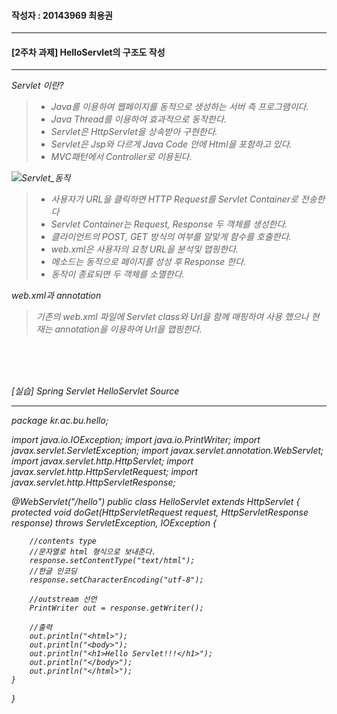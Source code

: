 #### 작성자 : 20143969 최용권
<hr/>

#### [2주차 과제] HelloServlet의 구조도 작성
<hr/>

<em>Servlet 이란?
>- Java를 이용하여 웹페이지를 동적으로 생성하는 서버 측 프로그램이다.
>- Java Thread를 이용하여 효과적으로 동작한다.
>- Servlet은 HttpServlet을 상속받아 구현한다.
>- Servlet은 Jsp와 다르게 Java Code 안에 Html을 포함하고 있다.
>- MVC패턴에서 Controller로 이용된다.

![Servlet_동작](/uploads/029762ed98561fc6e354946946d4d564/Servlet_동작.png)

>- 사용자가 URL을 클릭하면 HTTP Request를 Servlet Container로 전송한다
>- Servlet Container는 Request, Response 두 객체를 생성한다.
>- 클라이언트의 POST, GET 방식의 여부를 알맞게 함수를 호출한다.
>- web.xml은 사용자의 요청 URL을 분석및 맵핑한다.
>- 메소드는 동적으로 페이지를 성성 후 Response 한다.
>- 동작이 종료되면 두 객체를 소멸한다.

<em>web.xml과 annotation

>기존의 web.xml 파일에 Servlet class와 Url을 함께 매핑하여 사용 했으나
>현재는 annotation을 이용하여 Url을 맵핑한다.

<br>
<br>
<br>

<em>[실습] Spring Servlet HelloServlet Source
<hr/>

package kr.ac.bu.hello;

import java.io.IOException;
import java.io.PrintWriter;
import javax.servlet.ServletException;
import javax.servlet.annotation.WebServlet;
import javax.servlet.http.HttpServlet;
import javax.servlet.http.HttpServletRequest;
import javax.servlet.http.HttpServletResponse;

@WebServlet("/hello")
public class HelloServlet extends HttpServlet {
	protected void doGet(HttpServletRequest request, HttpServletResponse response)
			throws ServletException, IOException {

		//contents type
		//문자열로 html 형식으로 보내준다.
		response.setContentType("text/html");
		//한글 인코딩
		response.setCharacterEncoding("utf-8");

		//outstream 선언
		PrintWriter out = response.getWriter();

		//출력
		out.println("<html>");
		out.println("<body>");
		out.println("<h1>Hello Servlet!!!</h1>");
		out.println("</body>");
		out.println("</html>");
	}
}
